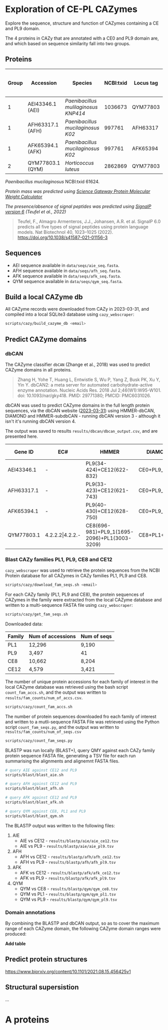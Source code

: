 # Exploration of CE-PL CAZymes

Explore the sequence, structure and function of CAZymes containing a CE and PL9 domain.

The 4 proteins in CAZy that are annotated with a CE0 and PL9 domain are, and which based on sequence similarity fall into two groups.

## Proteins


| Group | Accession        | Species                              | NCBI:txid | Locus tag |      Genome      | Length (Aa) | Mass (KDa) | Signal peptide (Y/N) (CS) |
|-------|------------------|--------------------------------------|-----------|-----------|------------------|-------------|------------|---------------------------|
| 1     | AEI43346.1 (AEI) | _Paenibacillus mulilaginosus KNP414_ | 1036673   | QYM77803  | GCA_019464535.1  | 993         | 107.36     |         Y (39:40)         |
| 1     | AFH63317.1 (AFH) | _Paenibacillus mucilaginosus K02_    | 997761    | AFH63317  | GCA_000258535.2  | 777         | 84.68      |         Y (38:39)         |
| 1     | AFK65394.1 (AFK) | _Paenibacillus mucilaginosus K02_    | 997761    | AFK65394  | CDS (JN225200.1) | 784         | 85.65      |         Y (45:46)         |
| 2     | QYM77803.1 (QYM) | _Horticoccus luteus_                 | 2862869   | QYM77803  | GCA_019464535.1  | 4380        | 445.71     |         Y (18:19)         |

_Paenibacillus mucilaginosus_ NCBI:txid 61624.

_Protein mass was predicted using [Science Gateway Protein Molecular Weight Calculator](https://www.sciencegateway.org/tools/proteinmw.htm)_

_The presence/absence of signal peptides was predicted using [SignalP version 6](https://services.healthtech.dtu.dk/services/SignalP-6.0/) (Teufel et al., 2022)_

> Teufel, F., Almagro Armenteros, J.J., Johansen, A.R. et al. SignalP 6.0 predicts all five types of signal peptides using protein language models. Nat Biotechnol 40, 1023–1025 (2022). https://doi.org/10.1038/s41587-021-01156-3

## Sequences

* AEI sequence available in `data/seqs/aie_seq.fasta`.
* AFH sequence available in `data/seqs/afh_seq.fasta`.
* AFK sequence available in `data/seqs/afk_seq.fasta`.
* QYM sequence available in `data/seqs/qym_seq.fasta`.

## Build a local CAZyme db

All CAZyme records were downloaded from CAZy in 2023-03-31, and compiled into a local SQLite3 database using `cazy_webscraper`:
```bash
scripts/cazy/build_cazyme_db <email>
```

## Predict CAZyme domains

### dbCAN

The CAZyme classifier `dbCAN` (Zhange et al., 2018) was used to predict CAZyme domains in all proteins.

> Zhang H, Yohe T, Huang L, Entwistle S, Wu P, Yang Z, Busk PK, Xu Y, Yin Y. dbCAN2: a meta server for automated carbohydrate-active enzyme annotation. Nucleic Acids Res. 2018 Jul 2;46(W1):W95-W101. doi: 10.1093/nar/gky418. PMID: 29771380; PMCID: PMC6031026.

dbCAN was used to predict CAZyme domains in the full length protein sequences, via the dbCAN website ([2023-03-31](https://bcb.unl.edu/dbCAN2/index.php)) using HMMER-dbCAN, DIAMOND and HMMER-subdbCAN - running dbCAN version 3 - although it isn't it's running dbCAN version 4.

The output was saved to results `results/dbcan/dbcan_output.csv`, and are presented here.

| Gene ID    | EC#              | HMMER                                        | DIAMOND       | dbCAN_sub              | Signal Peptide | # of Tools |
|------------|------------------|----------------------------------------------|---------------|------------------------|----------------|------------|
| AEI43346.1 | -                | PL9(34-424)+CE12(622-832)                    | CE0+PL9_1     | PL9_e16+CE12_e7        | N              | 3          |
| AFH63317.1 | -                | PL9(33-423)+CE12(621-743)                    | CE0+PL9_1     | PL9_e16+CE12_e49       | Y (1-39)       | 3          |
| AFK65394.1 | -                | PL9(40-430)+CE12(628-750)                    | CE0+PL9_1     | PL9_e16+CE12_e49       | Y (1-46)       | 3          |
| QYM77803.1 | 4.2.2.2\|4.2.2.- | CE8(696-981)+PL9_1(1695-2096)+PL1(3003-3209) | CE8+PL1+PL9_1 | CE8_e77+PL9_e8+PL1_e79 | Y (1-19)       | 3          |

### Blast CAZy families PL1, PL9, CE8 and CE12

`cazy_webscraper` was used to retrieve the protein sequences from the NCBI Protein database for all CAZymes in CAZy families PL1, PL9 and CE8.

```bash
scripts/cazy/download_fam_seqs.sh <email>
```

For each CAZy family (PL1, PL9 and CE8), the protein sequences of CAZymes in the family were extracted from the local CAZyme database and written to a multi-sequence FASTA file using `cazy_webscraper`:
```bash
scripts/cazy/get_fam_seqs.sh
```

Downloaded data:

| Family | Num of accessions | Num of seqs |
|--------|-------------------|-------------|
| PL1    | 12,296            | 9,190       |
| PL9    | 3,497             | 41          |
| CE8    | 10,662            | 8,204       |
| CE12   | 4,579             | 3,421       |

The number of unique protein accessions for each family of interest in the local CAZyme database was retrieved using the bash script `count_fam_accs.sh`, and the output was written to `results/fam_counts/num_of_accs.csv`.
```bash
scripts/cazy/count_fam_accs.sh
```

The number of protein sequences downloaded fro each family of interest and written to a mutli-sequence FASTA File was retrieved using the Python script `count_fam_seqs.py`, and the output was written to `results/fam_counts/num_of_seqs.csv`
```bash
scripts/cazy/count_fam_seqs.py
```

BLASTP was run locally (BLAST+), query QMY against each CAZy family protein sequence FASTA file, generating a TSV file for each run summarising the alignments and alignemnt FASTA files.
```bash
# query AIE against CE12 and PL9
scripts/blast/blast_aie.sh

# query AFH against CE12 and PL9
scripts/blast/blast_afh.sh

# query AFK against CE12 and PL9
scripts/blast/blast_afk.sh

# query QYM against CE8, PL1 and PL9
scripts/blast/blast_qym.sh
```

The BLASTP output was written to the following files:
1. AIE
    * AIE vs CE12 - `results/blastp/aie/aie_ce12.tsv`
    * AIE vs PL9 - `results/blastp/aie/aie_pl9.tsv`
2. AFH
    * AFH vs CE12 - `results/blastp/afh/afh_ce12.tsv`
    * AFH vs PL9 - `results/blastp/afh/afh_pl9.tsv`
3. AFK
    * AFK vs CE12 - `results/blastp/afk/afk_ce12.tsv`
    * AFK vs PL9 - `results/blastp/afk/afk_pl9.tsv`
1. QYM
    * QYM vs CE8 - `results/blastp/qym/qym_ce8.tsv`
    * QYM vs PL1 - `results/blastp/qym/qym_pl1.tsv`
    * QYM vs PL9 - `results/blastp/qym/qym_pl9.tsv`

### Domain annotations

By combining the BLASTP and dbCAN output, so as to cover the maximum range of each CAZyme domain, the following CAZyme domain ranges were produced:

**Add table**

## Predict protein structures

https://www.biorxiv.org/content/10.1101/2021.08.15.456425v1

## Structural supersistion

...

# A proteins
